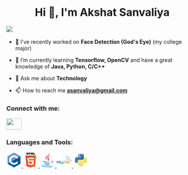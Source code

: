 <h1 align="center">Hi 👋, I'm Akshat Sanvaliya</h1>
<img src="https://camo.githubusercontent.com/8518504a205f83c6d26f677ce0dd8230e6fdbd19a8b9d113bd6589687bd55d7d/68747470733a2f2f63646e2e6472696262626c652e636f6d2f75736572732f313239323637372f73637265656e73686f74732f363133393136372f6d656469612f35333837646337653033356233656665396439343531363034346465363661342e676966" style="width:50%;align-self:end"></img>
<p align="left">  </p>


- 🔭 I've recently worked on **Face Detection (God's Eye)** (my college major)

- 🌱 I’m currently learning **Tensorflow, OpenCV** and have a great knowledge of **Java, Python, C/C++**

- 💬 Ask me about **Technology**

- 📫 How to reach me **asanvaliya@gmail.com**

<h3 align="left">Connect with me:</h3>
<p align="left">
<a href="https://www.linkedin.com/in/akshat-s-1588a9112/" target="blank"><img align="center" src="https://findicons.com/files/icons/1979/social/50/linkedin.png" height="30" width="40" /></a>
<h3 align="left">Languages and Tools:</h3>
<p align="left"> <a href="https://www.cprogramming.com/" target="_blank" rel="noreferrer"> <img src="https://raw.githubusercontent.com/devicons/devicon/master/icons/c/c-original.svg" alt="c" width="40" height="40"/> </a><a href="https://www.w3.org/html/" target="_blank" rel="noreferrer"> <img src="https://raw.githubusercontent.com/devicons/devicon/master/icons/html5/html5-original-wordmark.svg" alt="html5" width="40" height="40"/> </a> <a  <a href="https://www.java.com" target="_blank" rel="noreferrer"> <img src="https://raw.githubusercontent.com/devicons/devicon/master/icons/java/java-original.svg" alt="java" width="40" height="40"/> </a> <a href="https://www.mysql.com/" target="_blank" rel="noreferrer"> <img src="https://raw.githubusercontent.com/devicons/devicon/master/icons/mysql/mysql-original-wordmark.svg" alt="mysql" width="40" height="40"/> </a><a href="https://www.python.org" target="_blank" rel="noreferrer"> <img src="https://raw.githubusercontent.com/devicons/devicon/master/icons/python/python-original.svg" alt="python" width="40" height="40"/> </a> </a> </p>
